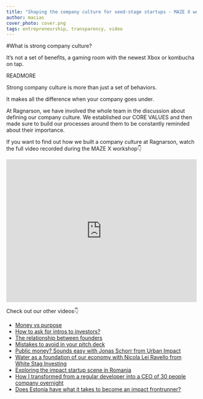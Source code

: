 ```yaml
---
title: "Shaping the company culture for seed-stage startups - MAZE X workshop"
author: macias
cover_photo: cover.png
tags: entrepreneurship, transparency, video
---
```

#What is strong company culture?

It’s not a set of benefits, a gaming room with the newest Xbox or kombucha on tap.

READMORE

Strong company culture is more than just a set of behaviors.

It makes all the difference when your company goes under.


At Ragnarson, we have involved the whole team in the discussion about defining our company culture. We established our CORE VALUES and then made sure to build our processes around them to be constantly reminded about their importance.


If you want to find out how we built a company culture at Ragnarson, watch the full video recorded during the MAZE X workshop👇

<iframe width="100%" height="378" src="https://www.youtube.com/embed/-E-gIS7V0Gg" title="YouTube video player" frameborder="0" allow="accelerometer; autoplay; clipboard-write; encrypted-media; gyroscope; picture-in-picture" allowfullscreen></iframe>

Check out our other videos👇

* [Money vs purpose](https://youtu.be/RoYjXkKpci0)  
* [How to ask for intros to investors?](https://youtu.be/Wzmwwi51XN4)
* [The relationship between founders](https://youtu.be/w0bft9bNrg0)
* [Mistakes to avoid in your pitch deck](https://youtu.be/LWmBceXCnTE)
* [Public money? Sounds easy with Jonas Schorr from Urban Impact](https://www.youtube.com/watch?v=UXN5QES0lbA)
* [Water as a foundation of our economy with Nicola Lei Ravello from White Stag Investing](https://www.youtube.com/watch?v=pESX_jIALs0)
* [Exploring the impact startup scene in Romania](https://youtu.be/ALKRm-AE7ns)
* [How I transformed from a regular developer into a CEO of 30 people company overnight](https://youtu.be/pmztpgrrvic)
* [Does Estonia have what it takes to become an impact frontrunner?](https://youtu.be/cU3lTYc-v5I)
